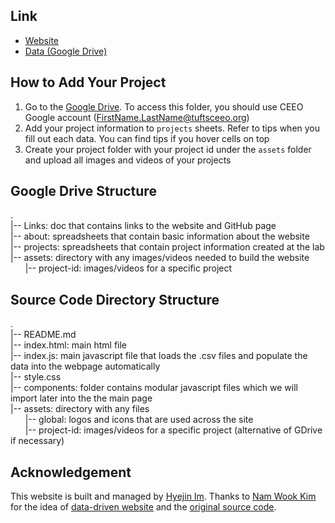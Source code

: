 ## Link
* [Website](https://ceeoinnovations.github.io)
* [Data (Google Drive)](https://drive.google.com/drive/folders/1RclqkEKi2FON7920x6W2U2dcvIPKs8KZ?usp=sharing)

## How to Add Your Project
1. Go to the [Google Drive](https://drive.google.com/drive/folders/1RclqkEKi2FON7920x6W2U2dcvIPKs8KZ?usp=sharing). To access this folder, you should use CEEO Google account (FirstName.LastName@tuftsceeo.org)
2. Add your project information to `projects` sheets. Refer to tips when you fill out each data. You can find tips if you hover cells on top
3. Create your project folder with your project id under the `assets` folder and upload all images and videos of your projects

## Google Drive Structure
.   
|-- Links: doc that contains links to the website and GitHub page  
|-- about: spreadsheets that contain basic information about the website  
|-- projects: spreadsheets that contain project information created at the lab    
|-- assets: directory with any images/videos needed to build the website   
&nbsp;&nbsp;&nbsp;&nbsp;&nbsp;&nbsp;|-- project-id: images/videos for a specific project  

## Source Code Directory Structure
.  
|-- README.md  
|-- index.html: main html file  
|-- index.js: main javascript file that loads the .csv files and populate the data into the webpage automatically  
|-- style.css  
|-- components: folder contains modular javascript files which we will import later into the the main page  
|-- assets: directory with any files  
&nbsp;&nbsp;&nbsp;&nbsp;&nbsp;&nbsp;|-- global: logos and icons that are used across the site  
&nbsp;&nbsp;&nbsp;&nbsp;&nbsp;&nbsp;|-- project-id: images/videos for a specific project (alternative of GDrive if necessary)

## Acknowledgement
This website is built and managed by [Hyejin Im](https://hyejinim.github.io).
Thanks to [Nam Wook Kim](https://www.namwkim.org) for the idea of [data-driven website](https://github.com/namwkim/namwkim.github.io) and the [original source code](https://www.notion.so/Lab-Modules-0bf0039f4b224ac0bfec6b2bd49010c0).
